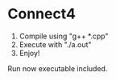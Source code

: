 # Connect4
1. Compile using "g++ *.cpp"
2. Execute with "./a.out"
3. Enjoy!

Run now executable included.
